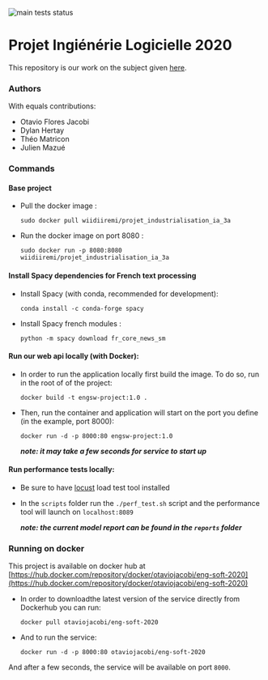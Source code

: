 ![main tests status](https://github.com/Theomat/software-engineering-enseirb-2020/workflows/Tests/badge.svg)

# Projet Ingiénérie Logicielle 2020


This repository is our work on the subject given [here](https://www.evernote.com/shard/s613/client/snv?noteGuid=79b20255-3a87-0f60-8c3b-2a97c4f84f44&noteKey=475d45236bb0671c2dc5da94049d7f7c&sn=https%3A%2F%2Fwww.evernote.com%2Fshard%2Fs613%2Fsh%2F79b20255-3a87-0f60-8c3b-2a97c4f84f44%2F475d45236bb0671c2dc5da94049d7f7c&title=Projet%2Bing%25C3%25A9nierie%2Blogicielle%2Bpour%2Bl%2527IA).


### Authors

With equals contributions:
  - Otavio Flores Jacobi
  - Dylan Hertay
  - Théo Matricon
  - Julien Mazué


### Commands

#### Base project

- Pull the docker image :

  ```sudo docker pull wiidiiremi/projet_industrialisation_ia_3a```
- Run the docker image on port 8080 :

  ```sudo docker run -p 8080:8080 wiidiiremi/projet_industrialisation_ia_3a```

#### Install Spacy dependencies for French text processing

- Install Spacy (with conda, recommended for development):

  ```conda install -c conda-forge spacy```

- Install Spacy french modules :

  ```python -m spacy download fr_core_news_sm```


#### Run our web api locally (with Docker):


- In order to run the application locally first build the image. To do so, run in the root of of the project:

  ```docker build -t engsw-project:1.0 .```

- Then, run the container and application will start on the port you define (in the example, port 8000):

  ```docker run -d -p 8000:80 engsw-project:1.0```

  ___note: it may take a few seconds for service to start up___


#### Run performance tests locally:
- Be sure to have [locust](https://locust.io/) load test tool installed

- In the `scripts` folder run the `./perf_test.sh` script and the performance tool will launch on `localhost:8089`

  ___note: the current model report can be found in the `reports` folder___


### Running on docker

This project is available on docker hub at [https://hub.docker.com/repository/docker/otaviojacobi/eng-soft-2020](https://hub.docker.com/repository/docker/otaviojacobi/eng-soft-2020)

- In order to downloadthe latest version of the service directly from Dockerhub you can run:

  ```docker pull otaviojacobi/eng-soft-2020```

- And to run the service:

  ```docker run -d -p 8000:80 otaviojacobi/eng-soft-2020```

And after a few seconds, the service will be available on port `8000`.